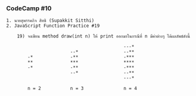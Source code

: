 ### CodeCamp #10
    1. นายสุพรรคกิจ สิทธิ (Supakkit Sitthi)
    2. JavaScript Function Practice #19

        19) จงเขียน method draw(int n) ให้ print ออกมาในกรณีที่ n มีค่าต่างๆ ได้ผลลัพธ์ดังนี้

                                                ---*
                            --*                 --**
            -*              -**                 -***
            **              ***                 ****
            -*              -**                 -***
                            --*                 --**
                                                ---*
            
            n = 2           n = 3               n = 4